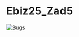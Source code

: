 # Ebiz25_Zad5

[![Bugs](https://sonarcloud.io/api/project_badges/measure?project=RichM4N_Ebiz25_Zad5&metric=bugs)](https://sonarcloud.io/summary/new_code?id=RichM4N_Ebiz25_Zad5)

